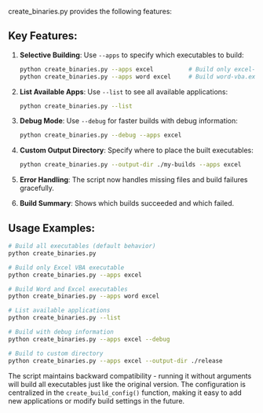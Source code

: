create_binaries.py provides the following features:

## Key Features:

1. **Selective Building**: Use `--apps` to specify which executables to build:
   ```bash
   python create_binaries.py --apps excel          # Build only excel-vba.exe
   python create_binaries.py --apps word excel     # Build word-vba.exe and excel-vba.exe
   ```

2. **List Available Apps**: Use `--list` to see all available applications:
   ```bash
   python create_binaries.py --list
   ```

3. **Debug Mode**: Use `--debug` for faster builds with debug information:
   ```bash
   python create_binaries.py --debug --apps excel
   ```

4. **Custom Output Directory**: Specify where to place the built executables:
   ```bash
   python create_binaries.py --output-dir ./my-builds --apps excel
   ```

5. **Error Handling**: The script now handles missing files and build failures gracefully.

6. **Build Summary**: Shows which builds succeeded and which failed.

## Usage Examples:

```bash
# Build all executables (default behavior)
python create_binaries.py

# Build only Excel VBA executable
python create_binaries.py --apps excel

# Build Word and Excel executables
python create_binaries.py --apps word excel

# List available applications
python create_binaries.py --list

# Build with debug information
python create_binaries.py --apps excel --debug

# Build to custom directory
python create_binaries.py --apps excel --output-dir ./release
```

The script maintains backward compatibility - running it without arguments will build all executables just like the original version. The configuration is centralized in the `create_build_config()` function, making it easy to add new applications or modify build settings in the future.